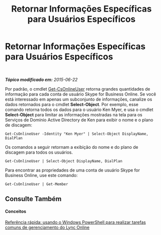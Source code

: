 ﻿---
title: Retornar Informações Específicas para Usuários Específicos
TOCTitle: Retornar Informações Específicas para Usuários Específicos
ms:assetid: bbee85bd-d8a7-4b28-90d7-45c43eee48f6
ms:mtpsurl: https://technet.microsoft.com/pt-br/library/Dn362838(v=OCS.15)
ms:contentKeyID: 56270465
ms.date: 06/02/2017
mtps_version: v=OCS.15
ms.translationtype: HT
---

# Retornar Informações Específicas para Usuários Específicos

 

_**Tópico modificado em:** 2015-06-22_

Por padrão, o cmdlet [Get-CsOnlineUser](get-csonlineuser.md) retorna grandes quantidades de informação para cada conta de usuário Skype for Business Online. Se você está interessado em apenas um subconjunto de informações, canalize os dados retornados para o cmdlet **Select-Object**. Por exemplo, esse comando retorna todos os dados para o usuário Ken Myer, e usa o cmdlet **Select-Object** para limitar as informações mostradas na tela para os Serviços de Domínio Active Directory de Ken para exibir o nome e o plano de discagem:

    Get-CsOnlineUser -Identity "Ken Myer" | Select-Object DisplayName, DialPlan

Os comandos a seguir retornam a exibição do nome e do plano de discagem para todos os usuários.

    Get-CsOnlineUser | Select-Object DisplayName, DialPlan

Para encontrar as propriedades de uma conta de usuário Skype for Business Online, use este comando:

    Get-CsOnlineUser | Get-Member

## Consulte Também

#### Conceitos

[Referência rápida: usando o Windows PowerShell para realizar tarefas comuns de gerenciamento do Lync Online](quick-reference-using-windows-powershell-to-do-common-skype-for-business-online-management-tasks.md)

